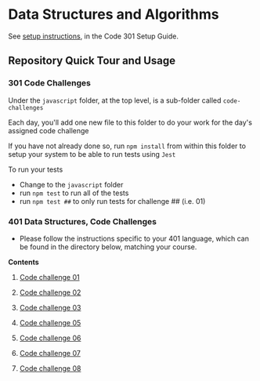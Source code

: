 # Data Structures and Algorithms

See [setup instructions](https://codefellows.github.io/setup-guide/code-301/3-code-challenges), in the Code 301 Setup Guide.

## Repository Quick Tour and Usage

### 301 Code Challenges

Under the `javascript` folder, at the top level, is a sub-folder called `code-challenges`

Each day, you'll add one new file to this folder to do your work for the day's assigned code challenge

If you have not already done so, run `npm install` from within this folder to setup your system to be able to run tests using `Jest`

To run your tests

- Change to the `javascript` folder
- run `npm test` to run all of the tests
- run `npm test ##` to only run tests for challenge ## (i.e. 01)

### 401 Data Structures, Code Challenges

- Please follow the instructions specific to your 401 language, which can be found in the directory below, matching your course.

**Contents**

1. [Code challenge 01](./401-code-challenges/code-challenge01.md)

2. [Code challenge 02](./401-code-challenges/code-challenge02.md)

3. [Code challenge 03](./401-code-challenges/code-challenge03.md)

4. [Code challenge 05](./401-code-challenges/code-challenge05.md)

5. [Code challenge 06](./401-code-challenges/code-challenge06.md)

6. [Code challenge 07](./401-code-challenges/code-challenge07.md)

7. [Code challenge 08](./401-code-challenges/code-challenge08.md)
